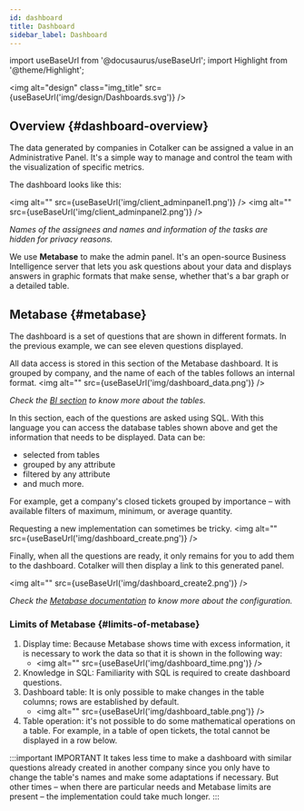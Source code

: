 ```yaml
---
id: dashboard
title: Dashboard
sidebar_label: Dashboard
---
```

import useBaseUrl from '@docusaurus/useBaseUrl'; 
import Highlight from '@theme/Highlight';

<img alt="design" class="img_title" src={useBaseUrl('img/design/Dashboards.svg')} />

## Overview {#dashboard-overview}
The data generated by companies in Cotalker can be assigned a value in an Administrative Panel. It's a simple way to manage and control the team with the visualization of specific metrics.

The dashboard looks like this:

<img alt="" src={useBaseUrl('img/client_adminpanel1.png')} />
<img alt="" src={useBaseUrl('img/client_adminpanel2.png')} />

*Names of the assignees and names and information of the tasks are hidden for privacy reasons.*

We use **Metabase** to make the admin panel. It's an open-source Business Intelligence server that lets you ask questions about your data and displays answers in graphic formats that make sense, whether that's a bar graph or a detailed table.

## Metabase {#metabase}
The dashboard is a set of questions that are shown in different formats. In the previous example, we can see eleven questions displayed.

All data access is stored in this section of the Metabase dashboard. It is grouped by company, and the name of each of the tables follows an internal format.
<img alt="" src={useBaseUrl('img/dashboard_data.png')} />

*Check the [BI section](/docs/documentation/sql_bi/overview) to know more about the tables.* <br/>

In this section, each of the questions are asked using SQL. 
With this language you can access the database tables shown above and get the information that needs to be displayed. 
Data can be: 
- selected from tables
- grouped by any attribute
- filtered by any attribute
- and much more.

For example, get a company's closed tickets grouped by importance – with available filters of maximum, minimum, or average quantity. 

Requesting a new implementation can sometimes be tricky.
<img alt="" src={useBaseUrl('img/dashboard_create.png')} />

Finally, when all the questions are ready, it only remains for you to add them to the dashboard. Cotalker will then display a link to this generated panel.

<img alt="" src={useBaseUrl('img/dashboard_create2.png')} />

*Check the [Metabase documentation](https://www.metabase.com/docs/latest/) to know more about the configuration.*

### Limits of Metabase {#limits-of-metabase}
1. Display time: Because Metabase shows time with excess information, it is necessary to work the data so that it is shown in the following way:
    * <img alt="" src={useBaseUrl('img/dashboard_time.png')} />
2. Knowledge in SQL: Familiarity with SQL is required to create dashboard questions.
3. Dashboard table: It is only possible to make changes in the table columns; rows are established by default.
    *   <img alt="" src={useBaseUrl('img/dashboard_table.png')} />
4. Table operation: it's not possible to do some mathematical operations on a table. For example, in a table of open tickets, the total cannot be displayed in a row below.

:::important IMPORTANT
It takes less time to make a dashboard with similar questions already created in another company since you only have to change the table's names and make some adaptations if necessary. But other times – when there are particular needs and Metabase limits are present – the implementation could take much longer.
:::



